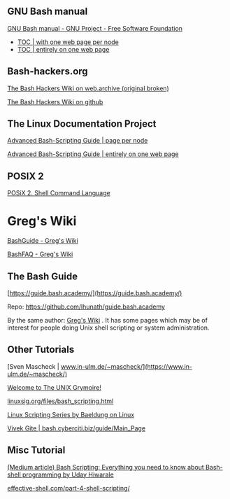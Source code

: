 ## GNU Bash manual

[GNU Bash manual - GNU Project - Free Software Foundation](https://www.gnu.org/software/bash/manual/) 

-  [TOC | with one web page per node](https://www.gnu.org/software/bash/manual/html_node/index.html#SEC_Contents) 
-  [TOC | entirely on one web page](https://www.gnu.org/software/bash/manual/bash.html#SEC_Contents) 



## Bash-hackers.org

[The Bash Hackers Wiki on web.archive (original broken)](https://web.archive.org/web/20230328220001/https://wiki.bash-hackers.org/start) 

[The Bash Hackers Wiki on github](https://flokoe.github.io/bash-hackers-wiki/) 



## The Linux Documentation Project 

[Advanced Bash-Scripting Guide | page per node](https://tldp.org/LDP/abs/html/index.html) 

[Advanced Bash-Scripting Guide | entirely on one web page](https://tldp.org/LDP/abs/html/abs-guide.html) 



## POSIX 2

[POSiX 2. Shell Command Language](https://pubs.opengroup.org/onlinepubs/9699919799.2018edition/)



# Greg's Wiki

 [BashGuide - Greg's Wiki](https://mywiki.wooledge.org/BashGuide) 

 [BashFAQ - Greg's Wiki](https://mywiki.wooledge.org/BashFAQ) 



## The Bash Guide

 [https://guide.bash.academy/](https://guide.bash.academy/) 

Repo: https://github.com/lhunath/guide.bash.academy

By the same author: [Greg's Wiki](https://mywiki.wooledge.org/) . It has some pages which may be of interest for people doing Unix shell scripting or system administration. 



## Other Tutorials

[Sven Mascheck | www.in-ulm.de/~mascheck/](https://www.in-ulm.de/~mascheck/) 

[Welcome to The UNIX Grymoire!](https://www.grymoire.com/Unix/) 

[linuxsig.org/files/bash_scripting.html](http://linuxsig.org/files/bash_scripting.html) 

[Linux Scripting Series by Baeldung on Linux](https://www.baeldung.com/linux/linux-scripting-series) 

[Vivek Gite | bash.cyberciti.biz/guide/Main_Page](https://bash.cyberciti.biz/guide/Main_Page) 



## Misc Tutorial

[(Medium article) Bash Scripting: Everything you need to know about Bash-shell programming by Uday Hiwarale ](https://medium.com/sysf/bash-scripting-everything-you-need-to-know-about-bash-shell-programming-cd08595f2fba)

[effective-shell.com/part-4-shell-scripting/](https://effective-shell.com/part-4-shell-scripting/) 



